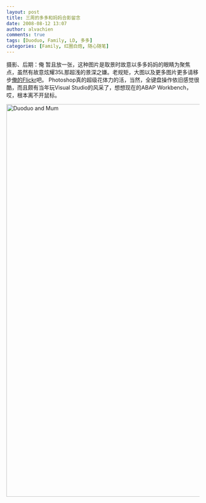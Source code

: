 ```yaml
---
layout: post
title: 三周的多多和妈妈合影留念
date: 2008-08-12 13:07
author: alvachien
comments: true
tags: [Duoduo, Family, LD, 多多]
categories: [Family, 红圈白炮, 随心随笔]
---
```

摄影、后期：俺
暂且放一张，这种图片是取景时故意以多多妈妈的眼睛为聚焦点，虽然有故意炫耀35L那超浅的景深之嫌。老规矩，大图以及更多图片更多请移步<a href="http://www.flickr.com/photos/alvachien" target="_blank">俺的Flickr</a>吧。
Photoshop真的超级花体力的活，当然，全键盘操作依旧感觉很酷，而且颇有当年玩Visual Studio的风采了，想想现在的ABAP Workbench，哎，根本离不开鼠标。

<a title="Duoduo and Mum by Alva Chien, on Flickr" href="http://www.flickr.com/photos/alvachien/2756250209/"><img src="http://farm4.static.flickr.com/3172/2756250209_a959f79ed8_b.jpg" alt="Duoduo and Mum" width="732" height="1024" /></a>
